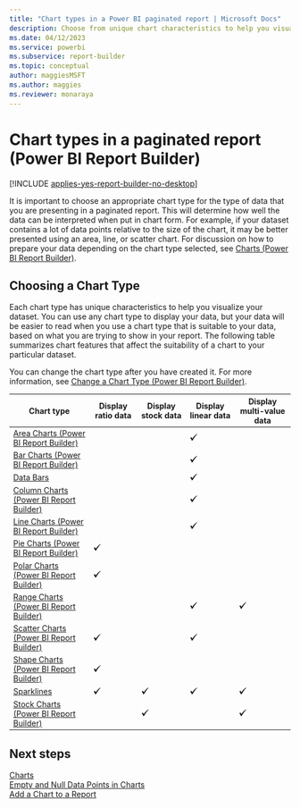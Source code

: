```yaml
---
title: "Chart types in a Power BI paginated report | Microsoft Docs"
description: Choose from unique chart characteristics to help you visualize your dataset and assist you in choosing an appropriate chart type in a paginated report in Power BI Report Builder.
ms.date: 04/12/2023
ms.service: powerbi
ms.subservice: report-builder
ms.topic: conceptual
author: maggiesMSFT
ms.author: maggies
ms.reviewer: monaraya
---
```


# Chart types in a paginated report (Power BI Report Builder)

[!INCLUDE [applies-yes-report-builder-no-desktop](../../../includes/applies-yes-report-builder-no-desktop.md)]

It is important to choose an appropriate chart type for the type of data that you are presenting in a paginated report. This will determine how well the data can be interpreted when put in chart form. For example, if your dataset contains a lot of data points relative to the size of the chart, it may be better presented using an area, line, or scatter chart. For discussion on how to prepare your data depending on the chart type selected, see [Charts &#40;Power BI Report Builder&#41;](charts-report-builder.md).  
  
  
## Choosing a Chart Type  
 Each chart type has unique characteristics to help you visualize your dataset. You can use any chart type to display your data, but your data will be easier to read when you use a chart type that is suitable to your data, based on what you are trying to show in your report. The following table summarizes chart features that affect the suitability of a chart to your particular dataset.  
  
 You can change the chart type after you have created it. For more information, see [Change a Chart Type &#40;Power BI Report Builder&#41;](/sql/reporting-services/report-design/change-a-chart-type-report-builder-and-ssrs).  
  
  
|Chart type|Display ratio data|Display stock data|Display linear data|Display multi-value data|  
|----------------|------------------------|------------------------|-------------------------|-------------------------------|  
|[Area Charts &#40;Power BI Report Builder&#41;](/sql/reporting-services/report-design/area-charts-report-builder-and-ssrs)|||![Screenshot showing Available](media/paginated-reports-visualizations/greencheck.gif "Available")||  
|[Bar Charts &#40;Power BI Report Builder&#41;](bar-charts-report-builder.md)|||![Screenshot showing Available](media/paginated-reports-visualizations/greencheck.gif "Available")||  
|[Data Bars](/sql/reporting-services/report-design/sparklines-and-data-bars-report-builder-and-ssrs)|||![Screenshot showing Available](media/paginated-reports-visualizations/greencheck.gif "Available")||  
|[Column Charts &#40;Power BI Report Builder&#41;](/sql/reporting-services/report-design/column-charts-report-builder-and-ssrs)|||![Screenshot showing Available](media/paginated-reports-visualizations/greencheck.gif "Available")||  
|[Line Charts &#40;Power BI Report Builder&#41;](/sql/reporting-services/report-design/line-charts-report-builder-and-ssrs)|||![Screenshot showing Available](media/paginated-reports-visualizations/greencheck.gif "Available")||  
|[Pie Charts &#40;Power BI Report Builder&#41;](/sql/reporting-services/report-design/pie-charts-report-builder-and-ssrs)|![Screenshot showing Available](media/paginated-reports-visualizations/greencheck.gif "Available")||||  
|[Polar Charts &#40;Power BI Report Builder&#41;](/sql/reporting-services/report-design/polar-charts-report-builder-and-ssrs)|![Screenshot showing Available](media/paginated-reports-visualizations/greencheck.gif "Available")||||  
|[Range Charts &#40;Power BI Report Builder&#41;](/sql/reporting-services/report-design/range-charts-report-builder-and-ssrs)|||![Screenshot showing Available](media/paginated-reports-visualizations/greencheck.gif "Available")|![Screenshot showing Available](media/paginated-reports-visualizations/greencheck.gif "Available")|  
|[Scatter Charts &#40;Power BI Report Builder&#41;](/sql/reporting-services/report-design/scatter-charts-report-builder-and-ssrs)|![Screenshot showing Available](media/paginated-reports-visualizations/greencheck.gif "Available")||![Screenshot showing Available](media/paginated-reports-visualizations/greencheck.gif "Available")||  
|[Shape Charts &#40;Power BI Report Builder&#41;](/sql/reporting-services/report-design/shape-charts-report-builder-and-ssrs)|![Screenshot showing Available](media/paginated-reports-visualizations/greencheck.gif "Available")||||  
|[Sparklines](/sql/reporting-services/report-design/sparklines-and-data-bars-report-builder-and-ssrs)|![Screenshot showing Available](media/paginated-reports-visualizations/greencheck.gif "Available")|![Screenshot showing Available](media/paginated-reports-visualizations/greencheck.gif "Available")|![Screenshot showing Available](media/paginated-reports-visualizations/greencheck.gif "Available")|![Screenshot showing Available](media/paginated-reports-visualizations/greencheck.gif "Available")|  
|[Stock Charts &#40;Power BI Report Builder&#41;](/sql/reporting-services/report-design/stock-charts-report-builder-and-ssrs)||![Screenshot showing Available](media/paginated-reports-visualizations/greencheck.gif "Available")||![Screenshot showing Available](media/paginated-reports-visualizations/greencheck.gif "Available")|  

## Next steps

[Charts](charts-report-builder.md)   
[Empty and Null Data Points in Charts](empty-null-data-points-charts-report-builder.md)   
[Add a Chart to a Report](add-chart-report-report-builder.md)  
